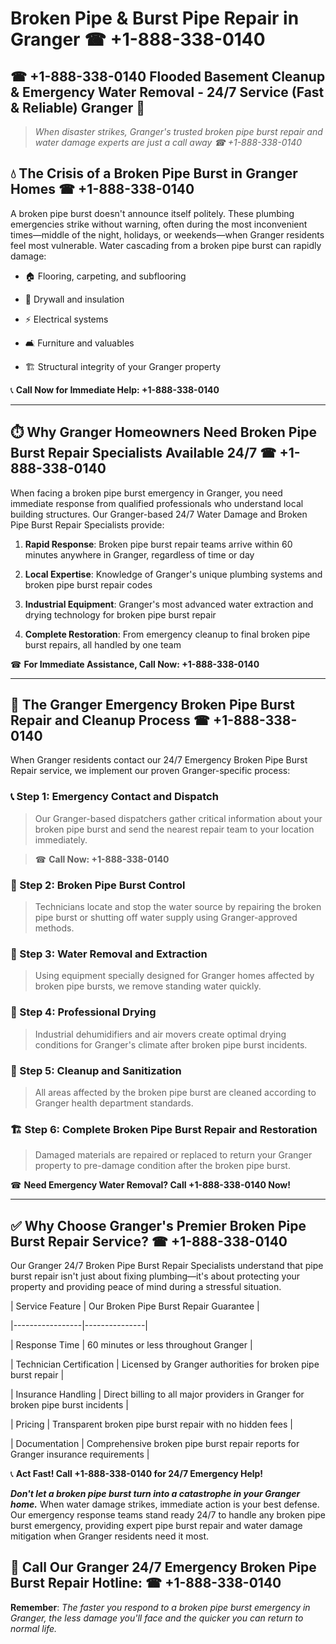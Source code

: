 # Broken Pipe & Burst Pipe Repair in Granger ☎ +1-888-338-0140  
## ☎ +1-888-338-0140 Flooded Basement Cleanup & Emergency Water Removal - 24/7 Service (Fast & Reliable) Granger 🚨  

> *When disaster strikes, Granger's trusted broken pipe burst repair and water damage experts are just a call away ☎ +1-888-338-0140*  

## 💧 The Crisis of a Broken Pipe Burst in Granger Homes ☎ +1-888-338-0140  

A broken pipe burst doesn't announce itself politely. These plumbing emergencies strike without warning, often during the most inconvenient times—middle of the night, holidays, or weekends—when Granger residents feel most vulnerable. Water cascading from a broken pipe burst can rapidly damage:  

* 🏠 Flooring, carpeting, and subflooring  
* 🧱 Drywall and insulation  
* ⚡ Electrical systems  
* 🛋️ Furniture and valuables  
* 🏗️ Structural integrity of your Granger property  

📞 **Call Now for Immediate Help: +1-888-338-0140**  

---  

## ⏱️ Why Granger Homeowners Need Broken Pipe Burst Repair Specialists Available 24/7 ☎ +1-888-338-0140  

When facing a broken pipe burst emergency in Granger, you need immediate response from qualified professionals who understand local building structures. Our Granger-based 24/7 Water Damage and Broken Pipe Burst Repair Specialists provide:  

1. **Rapid Response**: Broken pipe burst repair teams arrive within 60 minutes anywhere in Granger, regardless of time or day  
2. **Local Expertise**: Knowledge of Granger's unique plumbing systems and broken pipe burst repair codes  
3. **Industrial Equipment**: Granger's most advanced water extraction and drying technology for broken pipe burst repair  
4. **Complete Restoration**: From emergency cleanup to final broken pipe burst repairs, all handled by one team  

☎ **For Immediate Assistance, Call Now: +1-888-338-0140**  

---  

## 🔧 The Granger Emergency Broken Pipe Burst Repair and Cleanup Process ☎ +1-888-338-0140  

When Granger residents contact our 24/7 Emergency Broken Pipe Burst Repair service, we implement our proven Granger-specific process:  

### 📞 Step 1: Emergency Contact and Dispatch  
> Our Granger-based dispatchers gather critical information about your broken pipe burst and send the nearest repair team to your location immediately.  
> ☎ **Call Now: +1-888-338-0140**  

### 🚿 Step 2: Broken Pipe Burst Control  
> Technicians locate and stop the water source by repairing the broken pipe burst or shutting off water supply using Granger-approved methods.  

### 🌊 Step 3: Water Removal and Extraction  
> Using equipment specially designed for Granger homes affected by broken pipe bursts, we remove standing water quickly.  

### 💨 Step 4: Professional Drying  
> Industrial dehumidifiers and air movers create optimal drying conditions for Granger's climate after broken pipe burst incidents.  

### 🧼 Step 5: Cleanup and Sanitization  
> All areas affected by the broken pipe burst are cleaned according to Granger health department standards.  

### 🏗️ Step 6: Complete Broken Pipe Burst Repair and Restoration  
> Damaged materials are repaired or replaced to return your Granger property to pre-damage condition after the broken pipe burst.  

☎ **Need Emergency Water Removal? Call +1-888-338-0140 Now!**  

---  

## ✅ Why Choose Granger's Premier Broken Pipe Burst Repair Service? ☎ +1-888-338-0140  

Our Granger 24/7 Broken Pipe Burst Repair Specialists understand that pipe burst repair isn't just about fixing plumbing—it's about protecting your property and providing peace of mind during a stressful situation.  

| Service Feature | Our Broken Pipe Burst Repair Guarantee |  
|-----------------|---------------|  
| Response Time | 60 minutes or less throughout Granger |  
| Technician Certification | Licensed by Granger authorities for broken pipe burst repair |  
| Insurance Handling | Direct billing to all major providers in Granger for broken pipe burst incidents |  
| Pricing | Transparent broken pipe burst repair with no hidden fees |  
| Documentation | Comprehensive broken pipe burst repair reports for Granger insurance requirements |  

📞 **Act Fast! Call +1-888-338-0140 for 24/7 Emergency Help!**  

***Don't let a broken pipe burst turn into a catastrophe in your Granger home.*** When water damage strikes, immediate action is your best defense. Our emergency response teams stand ready 24/7 to handle any broken pipe burst emergency, providing expert pipe burst repair and water damage mitigation when Granger residents need it most.  

## 📱 Call Our Granger 24/7 Emergency Broken Pipe Burst Repair Hotline: ☎ +1-888-338-0140  

**Remember**: *The faster you respond to a broken pipe burst emergency in Granger, the less damage you'll face and the quicker you can return to normal life.*
